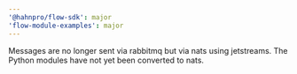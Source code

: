 ```yaml
---
'@hahnpro/flow-sdk': major
'flow-module-examples': major
---
```


Messages are no longer sent via rabbitmq but via nats using jetstreams. 
The Python modules have not yet been converted to nats.
